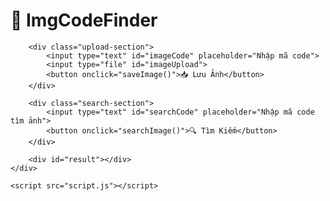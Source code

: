 <!DOCTYPE html>
<html lang="vi">
<head>
    <meta charset="UTF-8">
    <meta name="viewport" content="width=device-width, initial-scale=1.0">
    <title>ImgCodeFinder</title>
    <link rel="stylesheet" href="style.css">
</head>
<body>
    <div class="container">
        <h1>📸 ImgCodeFinder</h1>

        <div class="upload-section">
            <input type="text" id="imageCode" placeholder="Nhập mã code">
            <input type="file" id="imageUpload">
            <button onclick="saveImage()">📥 Lưu Ảnh</button>
        </div>

        <div class="search-section">
            <input type="text" id="searchCode" placeholder="Nhập mã code tìm ảnh">
            <button onclick="searchImage()">🔍 Tìm Kiếm</button>
        </div>

        <div id="result"></div>
    </div>

    <script src="script.js"></script>
</body>
</html>
